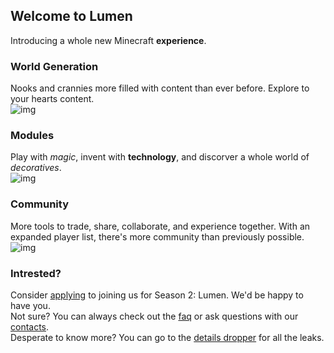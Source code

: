 ## Welcome to Lumen  

Introducing a whole new Minecraft **experience**.

### World Generation

Nooks and crannies more filled with content than ever before. Explore to your hearts content.
<br>
![img](img1)

### Modules

Play with *magic*, invent with **technology**, and discorver a whole world of *decoratives*.
<br>
![img](img2)

### Community

More tools to trade, share, collaborate, and experience together. With an expanded player list, there's more community than previously possible.
<br>
![img](img3)

### Intrested?

Consider [applying](apply) to joining us for Season 2: Lumen. We'd be happy to have you.  
Not sure? You can always check out the [faq](faq) or ask questions with our [contacts](contact).  
Desperate to know more? You can go to the [details dropper](inf) for all the leaks.
